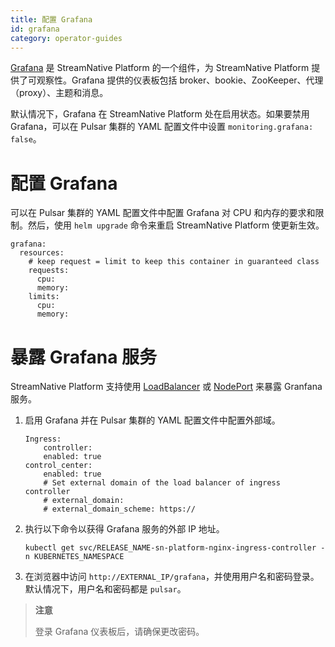 ```yaml
---
title: 配置 Grafana
id: grafana
category: operator-guides
---
```


[Grafana](https://grafana.com/) 是 StreamNative Platform 的一个组件，为 StreamNative Platform 提供了可观察性。Grafana 提供的仪表板包括 broker、bookie、ZooKeeper、代理（proxy）、主题和消息。

默认情况下，Grafana 在 StreamNative Platform 处在启用状态。如果要禁用 Grafana，可以在 Pulsar 集群的 YAML 配置文件中设置 `monitoring.grafana: false`。

# 配置 Grafana

可以在 Pulsar 集群的 YAML 配置文件中配置 Grafana 对 CPU 和内存的要求和限制。然后，使用 `helm upgrade` 命令来重启 StreamNative Platform 使更新生效。

```
grafana:
  resources:
    # keep request = limit to keep this container in guaranteed class
    requests:
      cpu: 
      memory: 
    limits:
      cpu: 
      memory: 
```

# 暴露 Grafana 服务

StreamNative Platform 支持使用 [LoadBalancer](/operator-guides/configure/networking.md#loadbalancer) 或 [NodePort](/operator-guides/configure/networking.md#nodeport) 来暴露 Granfana 服务。

1. 启用 Grafana 并在 Pulsar 集群的 YAML 配置文件中配置外部域。

    ```
    Ingress:
        controller:
        enabled: true
    control_center:
        enabled: true
        # Set external domain of the load balancer of ingress controller
        # external_domain: 
        # external_domain_scheme: https://
    ```

2. 执行以下命令以获得 Grafana 服务的外部 IP 地址。

    ```
    kubectl get svc/RELEASE_NAME-sn-platform-nginx-ingress-controller -n KUBERNETES_NAMESPACE
    ```

3. 在浏览器中访问 `http://EXTERNAL_IP/grafana`，并使用用户名和密码登录。默认情况下，用户名和密码都是 `pulsar`。

> **注意**
> 
> 登录 Grafana 仪表板后，请确保更改密码。